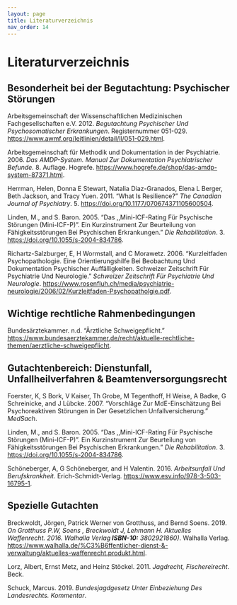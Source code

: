 ```yaml
---
layout: page
title: Literaturverzeichnis
nav_order: 14
---
```


# Literaturverzeichnis

<div class="article-part article-richtext article-body"><h2 class="article-bibliography-header" id="_ycgsirupj">Besonderheit bei der Begutachtung: Psychischer Störungen</h2>
<p>Arbeitsgemeinschaft der Wissenschaftlichen Medizinischen Fachgesellschaften e.V. 2012. <i>Begutachtung Psychischer Und Psychosomatischer Erkrankungen</i>. Registernummer 051-029. <a href="https://www.awmf.org/leitlinien/detail/ll/051-029.html">https://www.awmf.org/leitlinien/detail/ll/051-029.html</a>.</p>
<p>Arbeitsgemeinschaft für Methodik und Dokumentation in der Psychiatrie. 2006. <i>Das AMDP-System. Manual Zur Dokumentation Psychiatrischer Befunde.</i> 8. Auflage. Hogrefe. <a href="https://www.hogrefe.de/shop/das-amdp-system-87371.html">https://www.hogrefe.de/shop/das-amdp-system-87371.html</a>.</p>
<p>Herrman, Helen, Donna E Stewart, Natalia Diaz-Granados, Elena L Berger, Beth Jackson, and Tracy Yuen. 2011. “What Is Resilience?” <i>The Canadian Journal of Psychiatry</i>. 5. <a href="https://doi.org/10.1177/070674371105600504">https://doi.org/10.1177/070674371105600504</a>.</p>
<p>Linden, M., and S. Baron. 2005. “Das ,,Mini-ICF-Rating Für Psychische Störungen (Mini-ICF-P)”. Ein Kurzinstrument Zur Beurteilung von Fähigkeitsstörungen Bei Psychischen Erkrankungen.” <i>Die Rehabilitation</i>. 3. <a href="https://doi.org/10.1055/s-2004-834786">https://doi.org/10.1055/s-2004-834786</a>.</p>
<p>Richartz-Salzburger, E, H Wormstall, and C Morawetz. 2006. “Kurzleitfaden Psychopathologie. Eine Orientierungshilfe Bei Beobachtung Und Dokumentation Psychischer Auffälligkeiten. Schweizer Zeitschrift Für Psychiatrie Und Neurologie.” <i>Schweizer Zeitschrift Für Psychiatrie Und Neurologie</i>. <a href="https://www.rosenfluh.ch/media/psychiatrie-neurologie/2006/02/Kurzleitfaden-Psychopatholgie.pdf">https://www.rosenfluh.ch/media/psychiatrie-neurologie/2006/02/Kurzleitfaden-Psychopatholgie.pdf</a>.</p>

<h2 class="article-bibliography-header" id="_eb9agc1jh">Wichtige rechtliche Rahmenbedingungen</h2>
<p>Bundesärztekammer. n.d. “Ärztliche Schweigepflicht.” <a href="https://www.bundesaerztekammer.de/recht/aktuelle-rechtliche-themen/aerztliche-schweigepflicht">https://www.bundesaerztekammer.de/recht/aktuelle-rechtliche-themen/aerztliche-schweigepflicht</a>.</p>

<h2 class="article-bibliography-header" id="_fta3eoxrh">Gutachtenbereich: Dienstunfall, Unfallheilverfahren &amp; Beamtenversorgungsrecht</h2>
<p>Foerster, K, S Bork, V Kaiser, Th Grobe, M Tegenthoff, H Weise, A Badke, G Schreinicke, and J Lübcke. 2007. “Vorschläge Zur MdE-Einschätzung Bei Psychoreaktiven Störungen in Der Gesetzlichen Unfallversicherung.” <i>MedSach</i>.</p>
<p>Linden, M., and S. Baron. 2005. “Das ,,Mini-ICF-Rating Für Psychische Störungen (Mini-ICF-P)”. Ein Kurzinstrument Zur Beurteilung von Fähigkeitsstörungen Bei Psychischen Erkrankungen.” <i>Die Rehabilitation</i>. 3. <a href="https://doi.org/10.1055/s-2004-834786">https://doi.org/10.1055/s-2004-834786</a>.</p>
<p>Schöneberger, A, G Schöneberger, and H Valentin. 2016. <i>Arbeitsunfall Und Berufskrankheit</i>. Erich-Schmidt-Verlag. <a href="https://www.esv.info/978-3-503-16795-1">https://www.esv.info/978-3-503-16795-1</a>.</p>

<h2 class="article-bibliography-header" id="_zmi29urd5">Spezielle Gutachten</h2>
<p>Breckwoldt, Jörgen, Patrick Werner  von Grotthuss, and Bernd  Soens. 2019. <i>On Grotthuss P.W, Soens , Breckwoldt J, Lehmann H. Aktuelles Waffenrecht. 2016. Walhalla Verlag<b> ISBN-10:</b> 3802921860)</i>. Walhalla Verlag. <a href="https://www.walhalla.de/%C3%B6ffentlicher-dienst-&amp;-verwaltung/aktuelles-waffenrecht.produkt.html">https://www.walhalla.de/%C3%B6ffentlicher-dienst-&amp;-verwaltung/aktuelles-waffenrecht.produkt.html</a>.</p>
<p>Lorz, Albert, Ernst  Metz, and Heinz  Stöckel. 2011. <i>Jagdrecht, Fischereirecht</i>. Beck.</p>
<p>Schuck, Marcus. 2019. <i>Bundesjagdgesetz Unter Einbeziehung Des Landesrechts. Kommentar</i>.</p>
</div>
